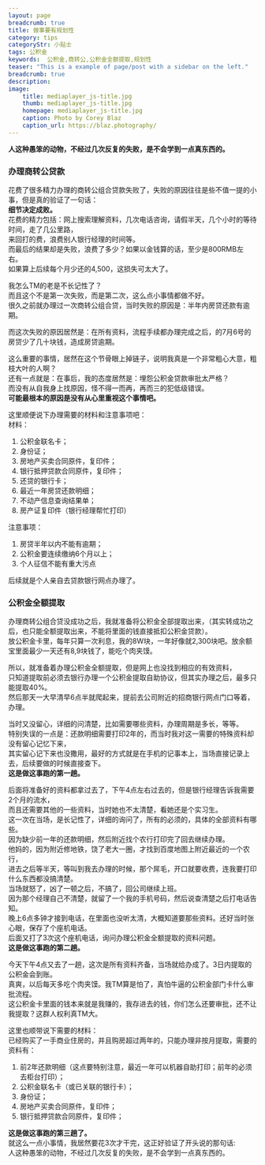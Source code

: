 ```yaml
---
layout: page
breadcrumb: true
title: 做事要有规划性
category: tips
categoryStr: 小贴士
tags: 公积金
keywords:  公积金,商转公,公积金全额提取,规划性
teaser: "This is a example of page/post with a sidebar on the left."
breadcrumb: true
description: 
image:
    title: mediaplayer_js-title.jpg
    thumb: mediaplayer_js-title.jpg
    homepage: mediaplayer_js-title.jpg
    caption: Photo by Corey Blaz
    caption_url: https://blaz.photography/
---
```




**人这种愚笨的动物，不经过几次反复的失败，是不会学到一点真东西的。** 
### 办理商转公贷款<a id="sec-1-1" name="sec-1-1"></a>

花费了很多精力办理的商转公组合贷款失败了，失败的原因往往是些不值一提的小事，但是真的验证了一句话：  
**细节决定成败。**  
花费的精力包括：网上搜索理解资料，几次电话咨询，请假半天，几个小时的等待时间，走了几公里路，  
来回打的费，浪费别人银行经理的时间等。  
而最后的结果却是失败，浪费了多少？如果以金钱算的话，至少是800RMB左右。  
如果算上后续每个月少还的4,500，这损失可太大了。  

我怎么TM的老是不长记性了？  
而且这个不是第一次失败，而是第二次，这么点小事情都做不好。    
很久之前就办理过一次商转公组合贷，当时失败的原因是：半年内房贷还款有逾期。    

而这次失败的原因居然是：在所有资料，流程手续都办理完成之后，的7月6号的房贷少了几十块钱，造成房贷逾期。    

这么重要的事情，居然在这个节骨眼上掉链子，说明我真是一个非常粗心大意，粗枝大叶的人啊？    
还有一点就是：在事后，我的态度居然是：埋怨公积金贷款审批太严格？  
而没有从自我身上找原因，怪不得一而再，再而三的犯低级错误。  
**可能最根本的原因是没有从心里重视这个事情吧。**  

这里顺便说下办理需要的材料和注意事项吧：  
材料：  
1.  公积金联名卡；
2. 身份证；
3. 房地产买卖合同原件，复印件；
4. 银行抵押贷款合同原件，复印件；
5. 还贷的银行卡；
6.  最近一年房贷还款明细；
7. 不动产信息查询结果单；
8. 房产证复印件（银行经理帮忙打印）

注意事项：  
1.  房贷半年以内不能有逾期；
2. 公积金要连续缴纳6个月以上；
3. 个人征信不能有重大污点

后续就是个人亲自去贷款银行网点办理了。

### 公积金全额提取<a id="sec-1-2" name="sec-1-2"></a>

办理商转公组合贷没成功之后，我就准备将公积金全部提取出来，（其实转成功之后，也只能全额提取出来，不能将里面的钱直接抵扣公积金贷款）。  
放公积金卡里，每年只算一次利息，我的8W块，一年好像就2,300块吧。放余额宝里面最少一天还有8,9块钱了，能吃个肉夹馍。  

所以，就准备着办理公积金全额提取，但是网上也没找到相应的有效资料，  
只知道提取前必须去银行办理一个公积金提取自助协议，但其实办理之后，最多只能提取40%。  
然后那天一大早清早6点半就爬起来，提前去公司附近的招商银行网点门口等着，办理。  

当时又没留心，详细的问清楚，比如需要哪些资料，办理周期是多长，等等。  
特别失误的一点是：还款明细需要打印2年的，而当时我对这一需要的特殊资料却没有留心记忆下来，  
其实留心记下来也没撒用，最好的方式就是在手机的记事本上，当场直接记录上去，后续要做的时候直接查下。  
**这是做这事跑的第一趟。**    

后面将准备好的资料都拿过去了，下午4点左右过去的，但是银行经理告诉我需要2个月的流水，   
而且还需要其他的一些资料，当时她也不太清楚，看她还是个实习生。  
这一次在当场，是长记性了，详细的询问了，所有的必须的，具体的全部资料有哪些。  
因为缺少前一年的还款明细，然后附近找个农行打印完了回去继续办理。  
他妈的，因为附近修地铁，饶了老大一圈，才找到百度地图上附近最近的一个农行，  
进去之后等半天，等叫到我去办理的时候，那个屌毛，开口就要收费，连我要打印什么东西都没搞清楚。  
当场就怒了，凶了一顿之后，不搞了，回公司继续上班。  
因为那个经理自己不清楚，就留了一个我的手机号码，然后说查清楚之后打电话告知。  
晚上6点多钟才接到电话，在里面也没听太清，大概知道要那些资料。还好当时张心眼，保存了个座机电话。  
后面又打了3次这个座机电话，询问办理公积金全额提取的资料问题。  
**这是做这事跑的第二趟。**  

今天下午4点又去了一趟，这次是所有资料齐备，当场就给办成了。3日内提取的公积金会到账。  
真爽，以后每天多吃个肉夹馍。我TM算是怕了，真怕牛逼的公积金部门卡什么审批流程。  
这公积金卡里面的钱本来就是我赚的，我存进去的钱，你们怎么还要审批，还不让我提取？这群人权利真TM大。  

这里也顺带说下需要的材料：  
已经购买了一手商业住房的，并且购房超过两年的，只能办理非按月提取，需要的资料有：  
1.  前2年还款明细（这点要特别注意，最近一年可以机器自助打印；前年的必须去柜台打印）；
2. 公积金联名卡（或已关联的银行卡）；
3. 身份证；
4.  房地产买卖合同原件，复印件；
5. 银行抵押贷款合同原件，复印件；

**这是做这事跑的第三趟了。**  
就这么一点小事情，我居然要花3次才干完，这正好验证了开头说的那句话:   
人这种愚笨的动物，不经过几次反复的失败，是不会学到一点真东西的。  